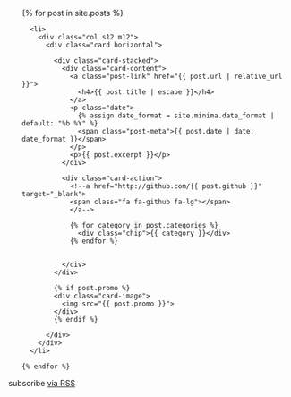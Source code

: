 <div class="home">

  <ul class="post-list">
    {% for post in site.posts %}

      <li>
        <div class="col s12 m12">
          <div class="card horizontal">

            <div class="card-stacked">
              <div class="card-content">
                <a class="post-link" href="{{ post.url | relative_url }}">
                  <h4>{{ post.title | escape }}</h4>
                </a>
                <p class="date">
                  {% assign date_format = site.minima.date_format | default: "%b %Y" %}
                  <span class="post-meta">{{ post.date | date: date_format }}</span>
                </p>
                <p>{{ post.excerpt }}</p>
              </div>

              <div class="card-action">
                <!--a href="http://github.com/{{ post.github }}" target="_blank">
                <span class="fa fa-github fa-lg"></span>
                </a-->

                {% for category in post.categories %}
                  <div class="chip">{{ category }}</div>
                {% endfor %}


              </div>
            </div>

            {% if post.promo %}
            <div class="card-image">
              <img src="{{ post.promo }}">
            </div>
            {% endif %}

          </div>
        </div>
      </li>

    {% endfor %}
  </ul>

  <p class="rss-subscribe">subscribe <a href="{{ "/feed.xml" | relative_url }}">via RSS</a></p>

</div>
<!--
  <li>
    <h2>
      <a class="post-link" href="{{ post.url | relative_url }}">{{ post.title | escape }}</a>
    </h2>

    {% assign date_format = site.minima.date_format | default: "%b %-d, %Y" %}
    <span class="post-meta">{{ post.date | date: date_format }}</span>

    <div>{{ post.excerpt }}</div>
  </li>
  <hr size="1px">

-->
